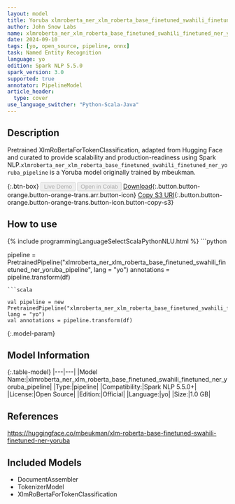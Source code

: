 ```yaml
---
layout: model
title: Yoruba xlmroberta_ner_xlm_roberta_base_finetuned_swahili_finetuned_ner_yoruba_pipeline pipeline XlmRoBertaForTokenClassification from mbeukman
author: John Snow Labs
name: xlmroberta_ner_xlm_roberta_base_finetuned_swahili_finetuned_ner_yoruba_pipeline
date: 2024-09-10
tags: [yo, open_source, pipeline, onnx]
task: Named Entity Recognition
language: yo
edition: Spark NLP 5.5.0
spark_version: 3.0
supported: true
annotator: PipelineModel
article_header:
  type: cover
use_language_switcher: "Python-Scala-Java"
---
```


## Description

Pretrained XlmRoBertaForTokenClassification, adapted from Hugging Face and curated to provide scalability and production-readiness using Spark NLP.`xlmroberta_ner_xlm_roberta_base_finetuned_swahili_finetuned_ner_yoruba_pipeline` is a Yoruba model originally trained by mbeukman.

{:.btn-box}
<button class="button button-orange" disabled>Live Demo</button>
<button class="button button-orange" disabled>Open in Colab</button>
[Download](https://s3.amazonaws.com/auxdata.johnsnowlabs.com/public/models/xlmroberta_ner_xlm_roberta_base_finetuned_swahili_finetuned_ner_yoruba_pipeline_yo_5.5.0_3.0_1726010882323.zip){:.button.button-orange.button-orange-trans.arr.button-icon}
[Copy S3 URI](s3://auxdata.johnsnowlabs.com/public/models/xlmroberta_ner_xlm_roberta_base_finetuned_swahili_finetuned_ner_yoruba_pipeline_yo_5.5.0_3.0_1726010882323.zip){:.button.button-orange.button-orange-trans.button-icon.button-copy-s3}

## How to use



<div class="tabs-box" markdown="1">
{% include programmingLanguageSelectScalaPythonNLU.html %}
```python

pipeline = PretrainedPipeline("xlmroberta_ner_xlm_roberta_base_finetuned_swahili_finetuned_ner_yoruba_pipeline", lang = "yo")
annotations =  pipeline.transform(df)   

```
```scala

val pipeline = new PretrainedPipeline("xlmroberta_ner_xlm_roberta_base_finetuned_swahili_finetuned_ner_yoruba_pipeline", lang = "yo")
val annotations = pipeline.transform(df)

```
</div>

{:.model-param}
## Model Information

{:.table-model}
|---|---|
|Model Name:|xlmroberta_ner_xlm_roberta_base_finetuned_swahili_finetuned_ner_yoruba_pipeline|
|Type:|pipeline|
|Compatibility:|Spark NLP 5.5.0+|
|License:|Open Source|
|Edition:|Official|
|Language:|yo|
|Size:|1.0 GB|

## References

https://huggingface.co/mbeukman/xlm-roberta-base-finetuned-swahili-finetuned-ner-yoruba

## Included Models

- DocumentAssembler
- TokenizerModel
- XlmRoBertaForTokenClassification